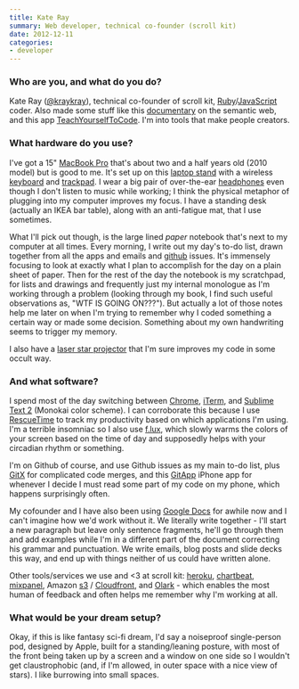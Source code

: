 ```yaml
---
title: Kate Ray
summary: Web developer, technical co-founder (scroll kit)
date: 2012-12-11
categories:
- developer
---
```


### Who are you, and what do you do?

Kate Ray ([@kraykray](http://twitter.com/kraykray "Kate's Twitter account.")), technical co-founder of scroll kit, [Ruby][]/[JavaScript][] coder. Also made some stuff like this [documentary](http://vimeo.com/11529540 "Kate's Semantic Web documentary on Vimeo.") on the semantic web, and this app [TeachYourselfToCode](http://teachyourselftocode.com/ "A site that does what it says in the URL."). I'm into tools that make people creators.

### What hardware do you use?

I've got a 15" [MacBook Pro][macbook-pro] that's about two and a half years old (2010 model) but is good to me. It's set up on this [laptop stand][mstand] with a wireless [keyboard][] and [trackpad][magic-trackpad]. I wear a big pair of over-the-ear [headphones][mdr-7506] even though I don't listen to music while working; I think the physical metaphor of plugging into my computer improves my focus. I have a standing desk (actually an IKEA bar table), along with an anti-fatigue mat, that I use sometimes.

What I'll pick out though, is the large lined _paper_ notebook that's next to my computer at all times. Every morning, I write out my day's to-do list, drawn together from all the apps and emails and [github][] issues. It's immensely focusing to look at exactly what I plan to accomplish for the day on a plain sheet of paper. Then for the rest of the day the notebook is my scratchpad, for lists and drawings and frequently just my internal monologue as I'm working through a problem (looking through my book, I find such useful observations as, "WTF IS GOING ON???"). But actually a lot of those notes help me later on when I'm trying to remember why I coded something a certain way or made some decision. Something about my own handwriting seems to trigger my memory.

I also have a [laser star projector][laser-stars] that I'm sure improves my code in some occult way.

### And what software?

I spend most of the day switching between [Chrome][], [iTerm][iterm2], and [Sublime Text 2][sublime-text] (Monokai color scheme). I can corroborate this because I use [RescueTime][] to track my productivity based on which applications I'm using. I'm a terrible insomniac so I also use [f.lux][], which slowly warms the colors of your screen based on the time of day and supposedly helps with your circadian rhythm or something.

I'm on Github of course, and use Github issues as my main to-do list, plus [GitX][] for complicated code merges, and this [GitApp][gitapp-ios] iPhone app for whenever I decide I must read some part of my code on my phone, which happens surprisingly often.

My cofounder and I have also been using [Google Docs][google-docs] for awhile now and I can't imagine how we'd work without it. We literally write together - I'll start a new paragraph but leave only sentence fragments, he'll go through them and add examples while I'm in a different part of the document correcting his grammar and punctuation. We write emails, blog posts and slide decks this way, and end up with things neither of us could have written alone.

Other tools/services we use and &lt;3 at scroll kit: [heroku][], [chartbeat][], [mixpanel][], Amazon [s3][] / [Cloudfront][], and [Olark][] - which enables the most human of feedback and often helps me remember why I'm working at all.

### What would be your dream setup?

Okay, if this is like fantasy sci-fi dream, I'd say a noiseproof single-person pod, designed by Apple, built for a standing/leaning posture, with most of the front being taken up by a screen and a window on one side so I wouldn't get claustrophobic (and, if I'm allowed, in outer space with a nice view of stars). I like burrowing into small spaces.

[chartbeat]: https://chartbeat.com/ "A real-time data tracking service."
[chrome]: https://www.google.com/intl/en/chrome/browser/ "A WebKit-based browser, where each tab runs in its own thread."
[cloudfront]: https://aws.amazon.com/cloudfront/ "A content delivery service."
[f.lux]: https://justgetflux.com/ "A tool to make the colour of your screen adapt to the current time of day."
[gitapp-ios]: https://itunes.apple.com/us/app/gitapp/id449479210 "A client app for GitHub."
[github]: https://github.com/ "A Git code repository service."
[gitx]: http://gitx.frim.nl/ "A git GUI for Mac OS X."
[google-docs]: https://en.wikipedia.org/wiki/Google_Docs "A web-based office suite."
[heroku]: https://www.heroku.com/ "A service for running and deploying Ruby, Node.js, Clojure, Java, Python, and Scala apps."
[iterm2]: https://iterm2.com/ "An alternative terminal application for macOS."
[javascript]: https://en.wikipedia.org/wiki/JavaScript "An interpreted scripting language."
[keyboard]: https://www.apple.com/keyboard/ "The keyboard."
[laser-stars]: https://www.amazon.com/Laser-Stars-Indoor-Light-Show/dp/B000VBNIP2 "A star projector."
[macbook-pro]: https://www.apple.com/macbook-pro/ "A laptop."
[magic-trackpad]: https://en.wikipedia.org/wiki/Magic_Trackpad "A trackpad for desktop machines."
[mdr-7506]: https://www.amazon.com/Sony-MDR7506-Professional-Diaphragm-Headphone/dp/B000AJIF4E "Studio-quality headphones."
[mixpanel]: https://mixpanel.com/ "A web and mobile analytics service."
[mstand]: https://www.raindesigninc.com/mstand.html "A laptop stand."
[olark]: https://www.olark.com/ "A chat-with-your-customers service."
[rescuetime]: https://www.rescuetime.com/ "A Web-based time tracking and productivity suite."
[ruby]: https://www.ruby-lang.org/en/ "An interpreted scripting language."
[s3]: https://aws.amazon.com/s3/ "Cloud-based Internet storage magic."
[sublime-text]: http://www.sublimetext.com/ "A coder's text editor."
